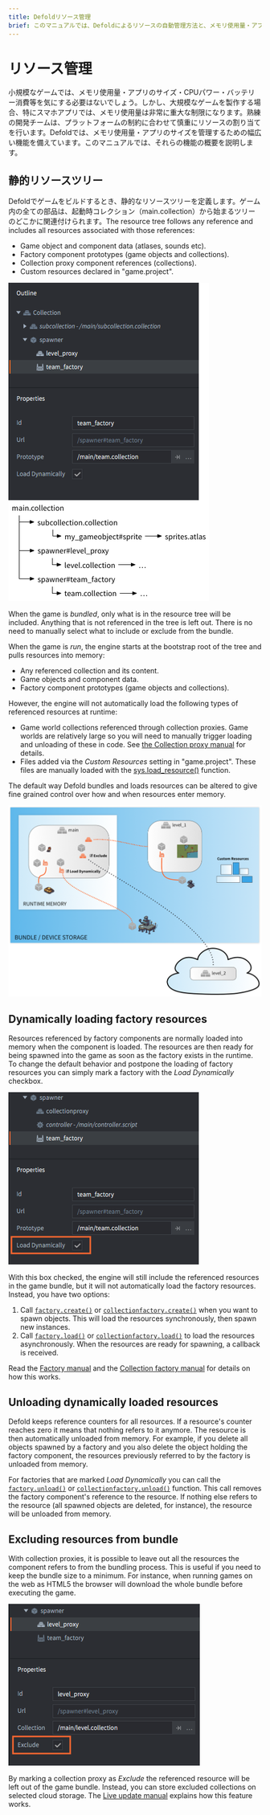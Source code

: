 ```yaml
---
title: Defoldリソース管理
brief: このマニュアルでは、Defoldによるリソースの自動管理方法と、メモリ使用量・アプリのサイズに制限がある場合にリソースを手動管理する方法について説明します。
---
```


# リソース管理

小規模なゲームでは、メモリ使用量・アプリのサイズ・CPUパワー・バッテリー消費等を気にする必要はないでしょう。しかし、大規模なゲームを製作する場合、特にスマホアプリでは、メモリ使用量は非常に重大な制限になります。熟練の開発チームは、プラットフォームの制約に合わせて慎重にリソースの割り当てを行います。Defoldでは、メモリ使用量・アプリのサイズを管理するための幅広い機能を備えています。このマニュアルでは、それらの機能の概要を説明します。

## 静的リソースツリー

Defoldでゲームをビルドするとき、静的なリソースツリーを定義します。ゲーム内の全ての部品は、起動時コレクション（main.collection）から始まるツリーのどこかに関連付けられます。The resource tree follows any reference and includes all resources associated with those references:

- Game object and component data (atlases, sounds etc).
- Factory component prototypes (game objects and collections).
- Collection proxy component references (collections).
- Custom resources declared in "game.project".

![リソースツリー](images/resource/resource_tree.png)

When the game is *bundled*, only what is in the resource tree will be included. Anything that is not referenced in the tree is left out. There is no need to manually select what to include or exclude from the bundle.

When the game is *run*, the engine starts at the bootstrap root of the tree and pulls resources into memory:

- Any referenced collection and its content.
- Game objects and component data.
- Factory component prototypes (game objects and collections).

However, the engine will not automatically load the following types of referenced resources at runtime:

- Game world collections referenced through collection proxies. Game worlds are relatively large so you will need to manually trigger loading and unloading of these in code. See [the Collection proxy manual](/manuals/collection-proxy) for details.
- Files added via the *Custom Resources* setting in "game.project". These files are manually loaded with the [sys.load_resource()](/ref/sys/#sys.load_resource) function.

The default way Defold bundles and loads resources can be altered to give fine grained control over how and when resources enter memory.

![Resource loading](images/resource/loading.png)

## Dynamically loading factory resources

Resources referenced by factory components are normally loaded into memory when the component is loaded. The resources are then ready for being spawned into the game as soon as the factory exists in the runtime. To change the default behavior and postpone the loading of factory resources you can simply mark a factory with the *Load Dynamically* checkbox.

![Load dynamically](images/resource/load_dynamically.png)

With this box checked, the engine will still include the referenced resources in the game bundle, but it will not automatically load the factory resources. Instead, you have two options:

1. Call [`factory.create()`](/ref/factory/#factory.create) or [`collectionfactory.create()`](/ref/collectionfactory/#collectionfactory.create) when you want to spawn objects. This  will load the resources synchronously, then spawn new instances.
2. Call [`factory.load()`](/ref/factory/#factory.load) or [`collectionfactory.load()`](/ref/collectionfactory/#collectionfactory.load) to load the resources asynchronously. When the resources are ready for spawning, a callback is received.

Read the [Factory manual](/manuals/factory) and the [Collection factory manual](/manuals/collection-factory) for details on how this works.

## Unloading dynamically loaded resources

Defold keeps reference counters for all resources. If a resource's counter reaches zero it means that nothing refers to it anymore. The resource is then automatically unloaded from memory. For example, if you delete all objects spawned by a factory and you also delete the object holding the factory component, the resources previously referred to by the factory is unloaded from memory.

For factories that are marked *Load Dynamically* you can call the [`factory.unload()`](/ref/factory/#factory.unload) or [`collectionfactory.unload()`](/ref/collectionfactory/#collectionfactory.unload) function. This call removes the factory component's reference to the resource. If nothing else refers to the resource (all spawned objects are deleted, for instance), the resource will be unloaded from memory.

## Excluding resources from bundle

With collection proxies, it is possible to leave out all the resources the component refers to from the bundling process. This is useful if you need to keep the bundle size to a minimum. For instance, when running games on the web as HTML5 the browser will download the whole bundle before executing the game.

![Exclude](images/resource/exclude.png)

By marking a collection proxy as *Exclude* the referenced resource will be left out of the game bundle. Instead, you can store excluded collections on selected cloud storage. The [Live update manual](/manuals/live-update/) explains how this feature works.
